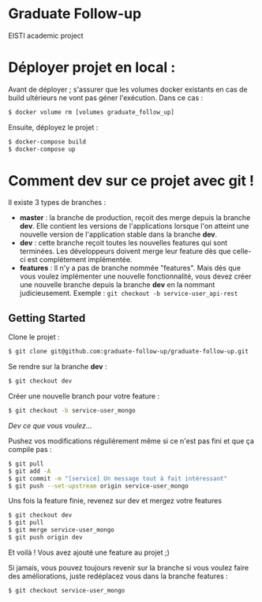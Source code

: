 # Graduate Follow-up

EISTI academic project

# Déployer projet en local : 
Avant de déployer ; s'assurer que les volumes docker existants en cas de build ultérieurs ne vont pas géner l'exécution. 
Dans ce cas : 
```sh
$ docker volume rm [volumes graduate_follow_up]
```
Ensuite, déployez le projet : 
```sh
$ docker-compose build
$ docker-compose up
```

# Comment dev sur ce projet avec git !

Il existe 3 types de branches :

- __master__ : la branche de production, reçoit des merge depuis la branche __dev__. Elle contient les versions de l'applications lorsque l'on atteint une nouvelle version de l'application stable dans la branche __dev__.
- __dev__ : cette branche reçoit toutes les nouvelles features qui sont terminées. Les développeurs doivent merge leur feature dès que celle-ci est complétement implémentée.
- __features__ : Il n'y a pas de branche nommée "features". Mais dès que vous voulez implémenter une nouvelle fonctionnalité, vous devez créer une nouvelle branche depuis la branche __dev__ en la nommant judicieusement. 
Exemple : `git checkout -b service-user_api-rest`


## Getting Started

Clone le projet :

```sh
$ git clone git@github.com:graduate-follow-up/graduate-follow-up.git
```

Se rendre sur la branche __dev__ :

```sh
$ git checkout dev
```

Créer une nouvelle branch pour votre feature :

```sh
$ git checkout -b service-user_mongo
```

*Dev ce que vous voulez...*

Pushez vos modifications régulièrement même si ce n'est pas fini et que ça compile pas : 
```sh
$ git pull
$ git add -A
$ git commit -m "[service] Un message tout à fait intéressant"
$ git push --set-upstream origin service-user_mongo
```

Uns fois la feature finie, revenez sur dev et mergez votre features

```sh
$ git checkout dev
$ git pull
$ git merge service-user_mongo 
$ git push origin dev
```

Et voilà ! Vous avez ajouté une feature au projet ;)

Si jamais, vous pouvez toujours revenir sur la branche si vous voulez faire des améliorations, juste redéplacez vous dans la branche features :

```sh
$ git checkout service-user_mongo
```


